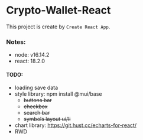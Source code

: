 # Crypto-Wallet-React

This project is create by `Create React App`.

### Notes:

- node: v16.14.2
- react: 18.2.0

#### TODO:

- loading save data
- style library: npm install @mui/base
  - ~~buttons bar~~
  - ~~checkbox~~
  - ~~search bar~~
  - ~~symbols layout ui/li~~
- chart library: https://git.hust.cc/echarts-for-react/
- RWD
